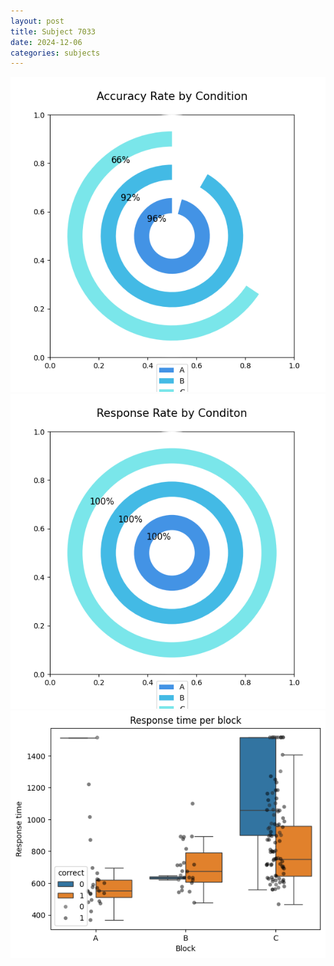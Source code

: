 ```yaml
---
layout: post
title: Subject 7033
date: 2024-12-06
categories: subjects
---
```


![](data/7033/run-21/7033_accuracy_rate.png)
![](data/7033/run-21/7033_response_rate.png)
![](data/7033/run-21/7033_rt.png)
